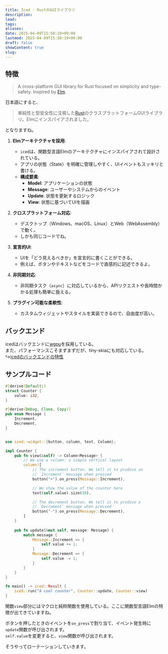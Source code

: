 ```yaml
---
title: Iced - RustのGUIライブラリ
description: 
lead: 
tags: 
aliases: 
date: 2025-04-09T15:50:19+09:00
lastmod: 2025-04-09T15:50:19+09:00
draft: false
showContent: true
slug:
---
```


## 特徴
> A cross-platform GUI library for Rust focused on simplicity and type-safety. Inspired by [Elm](https://elm-lang.org/).

日本語にすると、

> 単純性と型安全性に注視した[Rust](../../lang/Rust/Rust.md)のクラスプラットフォームGUIライブラリ。Elmにインスパイアされました。

となりますね。

1. **Elmアーキテクチャを採用**:
    
    - `iced`は、関数型言語Elmのアーキテクチャにインスパイアされて設計されている。
    - アプリの状態（State）を明確に管理しやすく、UIイベントもスッキリと書ける。
    - **構成要素**:
        - **Model**: アプリケーションの状態
        - **Message**: ユーザーやシステムからのイベント
        - **Update**: 状態を更新するロジック
        - **View**: 状態に基づいてUIを描画
2. **クロスプラットフォーム対応**:
    
    - デスクトップ（Windows、macOS、Linux）とWeb（WebAssembly）で動く。
    - しかも同じコードでね。
3. **宣言的UI**:
    
    - UIを「どう見えるべきか」を宣言的に書くことができる。
    - 例えば、ボタンやテキストなどをコードで直感的に記述できるよ。
4. **非同期対応**:
    
    - 非同期タスク（`async`）に対応しているから、APIリクエストや長時間かかる処理も簡単に扱える。
5. **プラグイン可能な柔軟性**:
    
    - カスタムウィジェットやスタイルを実装できるので、自由度が高い。

## バックエンド
icedはバックエンドに[wgpu](../wgpu/wgpu.md)を採用している。  
また、パフォーマンスこそまずまずだが、tiny-skiaにも対応している。  
↪[icedのバックエンドの特性](../../../../okayugroup/OGSP/GUI/icedのバックエンドの特性.md)

## サンプルコード

```rust
#[derive(Default)]
struct Counter {
    value: i32,
}

#[derive(Debug, Clone, Copy)]
pub enum Message {
    Increment,
    Decrement,
}


use iced::widget::{button, column, text, Column};

impl Counter {
    pub fn view(&self) -> Column<Message> {
        // We use a column: a simple vertical layout
        column![
            // The increment button. We tell it to produce an
            // `Increment` message when pressed
            button("+").on_press(Message::Increment),

            // We show the value of the counter here
            text(self.value).size(50),

            // The decrement button. We tell it to produce a
            // `Decrement` message when pressed
            button("-").on_press(Message::Decrement),
        ]
    }
	
	pub fn update(&mut self, message: Message) {
        match message {
            Message::Increment => {
                self.value += 1;
            }
            Message::Decrement => {
                self.value -= 1;
            }
        }
    }
}

fn main() -> iced::Result {
    iced::run("A cool counter", Counter::update, Counter::view)
}
```

関数`view`部分にはマクロと純粋関数を使用している。ここに関数型言語Elmの特徴が出てきていますね。

ボタンを押したときのイベントを`on_press`で割り当て、イベント発生時に`update`関数が呼び出されます。  
`self.value`を変更すると、`view`関数が呼び出されます。

そうやってローテーションしていきます。
